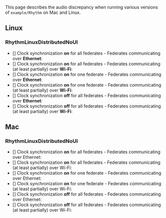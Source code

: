 This page describes the audio discrepancy when running various versions of `example/Rhythm` on Mac and Linux.

## Linux
### RhythmLinuxDistributedNoUI
- [] Clock synchronization **on** for all federates - Federates communicating over **Ethernet**:
- [] Clock synchronization **on** for all federates - Federates communicating (at least partially) over **Wi-Fi**:
- [] Clock synchronization **on** for one federate - Federates communicating over **Ethernet**:
- [] Clock synchronization **on** for one federate - Federates communicating (at least partially) over **Wi-Fi**:
- [] Clock synchronization **off** for all federates - Federates communicating over **Ethernet**:
- [] Clock synchronization **off** for all federates - Federates communicating (at least partially) over **Wi-Fi**:

## Mac
### RhythmLinuxDistributedNoUI
- [] Clock synchronization **on** for all federates - Federates communicating over Ethernet:
- [] Clock synchronization **on** for all federates - Federates communicating (at least partially) over Wi-Fi:
- [] Clock synchronization **on** for one federate - Federates communicating over Ethernet:
- [] Clock synchronization **on** for one federate - Federates communicating (at least partially) over Wi-Fi:
- [] Clock synchronization **off** for all federates - Federates communicating over Ethernet:
- [] Clock synchronization **off** for all federates - Federates communicating (at least partially) over Wi-Fi: